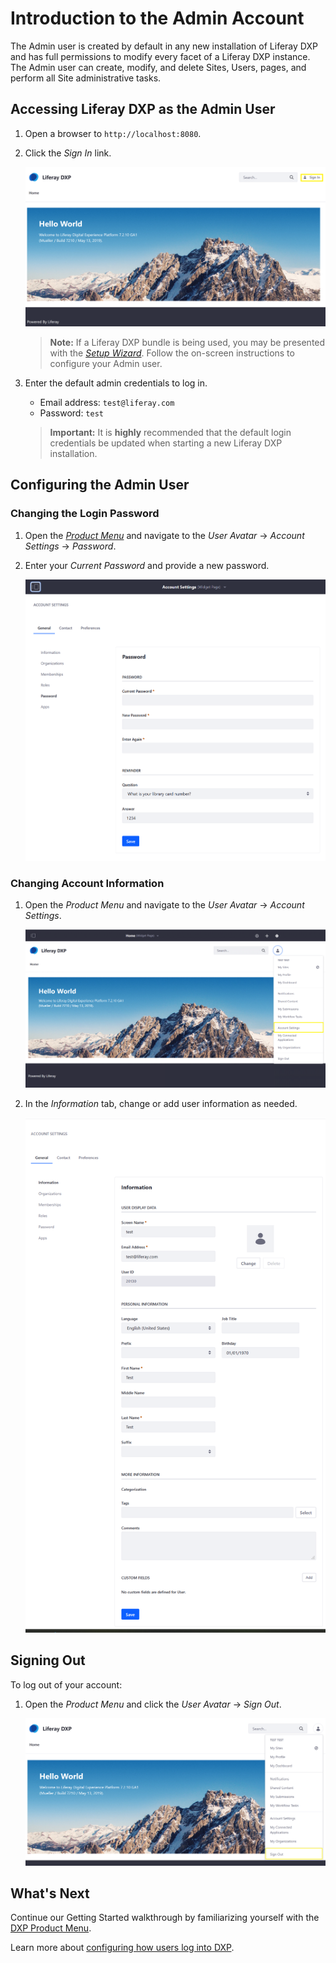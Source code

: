# Introduction to the Admin Account

The Admin user is created by default in any new installation of Liferay DXP and has full permissions to modify every facet of a Liferay DXP instance. The Admin user can create, modify, and delete Sites, Users, pages, and perform all Site administrative tasks.

## Accessing Liferay DXP as the Admin User

1. Open a browser to `http://localhost:8080`.
1. Click the _Sign In_ link.

    ![Sign In Link](./introduction-to-the-admin-account/images/01.png "Sign In Link")

    > **Note:** If a Liferay DXP bundle is being used, you may be presented with the [_Setup Wizard_](../installation-and-upgrades/installing-liferay/running-liferay-dxp-for-the-first-time.md). Follow the on-screen instructions to configure your Admin user.

1. Enter the default admin credentials to log in.

    * Email address: `test@liferay.com`
    * Password: `test`

    > **Important:** It is **highly** recommended that the default login credentials be updated when starting a new Liferay DXP installation.

## Configuring the Admin User

### Changing the Login Password

1. Open the [_Product Menu_](./navigating-dxp.md) and navigate to the _User Avatar_ &rarr; _Account Settings_ &rarr; _Password_.
1. Enter your _Current Password_ and provide a new password.

    ![Setting a Password](./introduction-to-the-admin-account/images/04.png "Setting a Password")

### Changing Account Information

1. Open the _Product Menu_ and navigate to the _User Avatar_ &rarr; _Account Settings_.

    ![Account Settings](./introduction-to-the-admin-account/images/02.png "Account Settings")

1. In the _Information_ tab, change or add user information as needed.

    ![Account Information](./introduction-to-the-admin-account/images/03.png "Account Information")

## Signing Out

To log out of your account:

1. Open the _Product Menu_ and click the _User Avatar_ &rarr; _Sign Out_.

    ![Signing Out](./introduction-to-the-admin-account/images/05.png "Signing Out")

## What's Next

Continue our Getting Started walkthrough by familiarizing yourself with the [DXP Product Menu](./navigating-dxp.md).

Learn more about [configuring how users log into DXP](../installation-and-upgrades/securing-liferay/authentication-basics.md).
